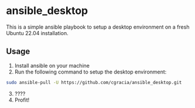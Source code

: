 # ansible_desktop

This is a simple ansible playbook to setup a desktop environment on a fresh Ubuntu 22.04 installation.

## Usage

1. Install ansible on your machine
2. Run the following command to setup the desktop environment:
```bash
sudo ansible-pull -U https://github.com/cgracia/ansible_desktop.git
```
3. ????
4. Profit!

